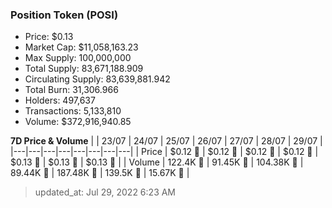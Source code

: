 
  ### Position Token (POSI)
  - Price: $0.13
  - Market Cap: $11,058,163.23
  - Max Supply: 100,000,000
  - Total Supply: 83,671,188.909
  - Circulating Supply: 83,639,881.942
  - Total Burn: 31,306.966
  - Holders: 497,637
  - Transactions: 5,133,810
  - Volume: $372,916,940.85

  **7D Price & Volume**
  | | 23&#x2F;07 | 24&#x2F;07 | 25&#x2F;07 | 26&#x2F;07 | 27&#x2F;07 | 28&#x2F;07 | 29&#x2F;07 |
  |---|---|---|---|---|---|---|---|
  | Price | $0.12 🚀 | $0.12 🚀 | $0.12 🔻 | $0.12 🔻 | $0.13 🚀 | $0.13 🚀 | $0.13 🚀 |
  | Volume | 122.4K 🚀 | 91.45K 🔻 | 104.38K 🚀 | 89.44K 🔻 | 187.48K 🚀 | 139.5K 🔻 | 15.67K 🔻 |

  > updated_at: Jul 29, 2022 6:23 AM
